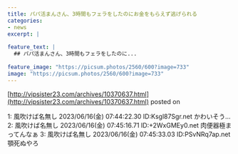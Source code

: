 ```yaml
---
title: パパ活まんさん、3時間もフェラをしたのにお金をもらえず逃げられる
categories:
- news
excerpt: |
  
feature_text: |
  ## パパ活まんさん、3時間もフェラをしたのに...
  
feature_image: "https://picsum.photos/2560/600?image=733"
image: "https://picsum.photos/2560/600?image=733"
---
```


[http://vipsister23.com/archives/10370637.html](http://vipsister23.com/archives/10370637.html)
posted on 

<!--more-->

1: 風吹けば名無し 2023/06/16(金) 07:44:22.30 ID:Ksgl87Sgr.net かわいそう… 2: 風吹けば名無し 2023/06/16(金) 07:45:16.71 ID:+2WxGMEy0.net 肉便器極まってんなぁ 3: 風吹けば名無し 2023/06/16(金) 07:45:33.03 ID:PSvNRq7ap.net 顎死ぬやろ
